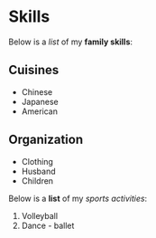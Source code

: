 # Skills

Below is a _list_ of my **family skills**:

## Cuisines
- Chinese
- Japanese
- American

## Organization
- Clothing
- Husband
- Children

Below is a **list** of my _sports activities_:
1. Volleyball
2. Dance - ballet
